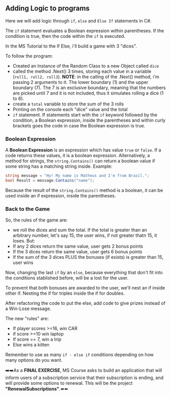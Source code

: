 ## Adding Logic to programs

Here we will add logic through `if`, `else` and `Else If` statements in C#.

The `if` statement evaluates a Boolean expression within parentheses. If the condition is true, then the code within the `if` is executed.

In the MS Tutorial to the If Else, i'll build a game with 3 "dices".

To follow the program:

- Created an Instance of the Random Class to a new Object called `dice`
- called the method .Next() 3 times, storing each value in a variable (`roll1, roll2, roll3`). **NOTE**: in the calling of the .Next() method, i'm passing 2 arguments to it. The lower boundary (1) and the upper boundary (7). The 7 is an exclusive boundary, meaning that the numbers are picked until 7 and it is not included, thus it simulates rolling a dice (1 to 6).
- create a `total` variable to store the sum of the 3 rolls
- Printing on the console each "dice" value and the total
- `if` statement. If statements start with the `if` keyword followed by the condition, a Boolean expression, inside the parentheses and within curly brackets goes the code in case the Boolean expression is true.

### Boolean Expression

A **Boolean Expression** is an expression which has value `true` or `false`. If a code returns these values, it is a boolean expression. Alternatively, a method for strings, the `string.Contains()` can return a boolean value if some string has a matching string inside. Example:
```C#
string message = "Hy! My name is Matheus and I'm from Brazil.";
bool Result = message.Contains("name");
```

Because the result of the `string.Contains()` method is a boolean, it can be used inside an if expression, inside the parentheses.

### Back to the Game

So, the rules of the game are: 
- we roll the dices and sum the total. If the total is greater than an arbitrary number, let's say 15, the user wins, if not greater thatn 15, it loses. But:
- If any 2 dices return the same value, user gets 2 bonus points
- If the 3 dices return the same value, user gets 6 bonus points
- If the sum of the 3 dices PLUS the bonuses (if exists) is greater than 15, user wins

Now, changing the last `if` by an `else`, because everything that don't fit into the conditions stablished before, will be a lost for the user.

To prevent that both bonuses are awarded to the user, we'll nest an if inside other if. Nesting the if for triples inside the if for doubles.

After refactoring the code to put the else, add code to give prizes instead of a Win-Lose message.

The new "rules" are: 
- If player scores >=16, win CAR
- if score >=10 win laptop
- If score == 7, win a trip
- Else wins a kitten

Remember to use as many `if - else if` conditions depending on how many options do you want.

:arrow_right::arrow_right:As a **FINAL EXERCISE**, MS Course asks to build an application that will inform users of a subscription service that their subscription is ending, and will provide some options to renewal. This will be the project **"RenewalSubscriptions"**.:arrow_left::arrow_left:

